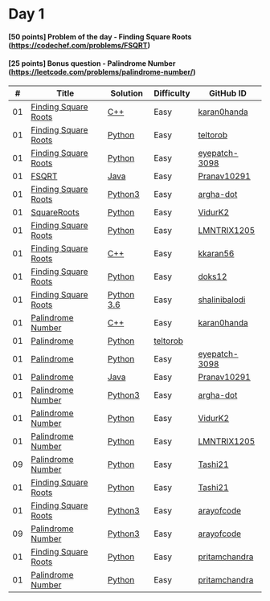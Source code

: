 # Day 1
#### [50 points] Problem of the day - Finding Square Roots (https://codechef.com/problems/FSQRT)
#### [25 points] Bonus question - Palindrome Number (https://leetcode.com/problems/palindrome-number/)



| # | Title | Solution | Difficulty | GitHub ID |
|---| ----- | -------- | ---------- | --------- |
|01| [Finding Square Roots](https://www.codechef.com/problems/FSQRT) | [C++](https://github.com/cs-ashoka/21-days-of-code/blob/main/CodeChef/finding_sqaure_roots.cpp) | Easy | [karan0handa](https://github.com/karan0handa) |
| 01 | [Finding Square Roots](https://codechef.com/problems/FSQRT) | [Python](https://github.com/cs-ashoka/21-days-of-code/blob/main/CodeChef/finding%20square%20root.py) | Easy | [teltorob](https://github.com/teltorob) |
| 01 | [Finding Square Roots](https://codechef.com/problems/FSQRT) | [Python](https://github.com/cs-ashoka/21-days-of-code/blob/main/CodeChef/finding%20square%20root.py) | Easy | [eyepatch-3098](https://github.com/eyepatch-3098) |
| 01 | [FSQRT](https://www.codechef.com/problems/FSQRT) | [Java](https://github.com/cs-ashoka/21-days-of-code/blob/main/CodeChef/FSQRT_Pranav10291.java) | Easy | [Pranav10291](https://github.com/Pranav10291) |
| 01 | [Finding Square Roots](https://codechef.com/problems/FSQRT) | [Python3](https://github.com/cs-ashoka/21-days-of-code/blob/main/CodeChef/FSQRT_argha-dot.py) | Easy | [argha-dot](https://github.com/argha-dot) |
| 01 | [SquareRoots](https://www.codechef.com/viewsolution/55116156) | [Python](https://github.com/cs-ashoka/21-days-of-code/blob/main/CodeChef/SquareRoots.py) | Easy | [VidurK2](https://github.com/VidurK2) |
| 01 | [Finding Square Roots](https://codechef.com/problems/FSQRT) | [Python](https://github.com/cs-ashoka/21-days-of-code/blob/main/CodeChef/sqrt_lmntrix1205.py) | Easy | [LMNTRIX1205](https://github.com/LMNTRIX1205) |
| 01 | [Finding Square Roots](https://www.codechef.com/problems/FSQRT) | [C++](https://github.com/cs-ashoka/21-days-of-code/blob/main/CodeChef/FindingSquareRoots_kkaran56.cpp) | Easy | [kkaran56](https://github.com/KKaran56) |
| 01 | [Finding Square Roots](https://www.codechef.com/problems/FSQRT) | [Python](https://github.com/cs-ashoka/21-days-of-code/blob/main/CodeChef/Day1.py) | Easy | [doks12](https://github.com/doks12) |
| 01 | [Finding Square Roots](https://www.codechef.com/problems/FSQRT) | [Python 3.6](https://github.com/cs-ashoka/21-days-of-code/blob/main/CodeChef/FSQRT.py) | Easy | [shalinibalodi](https://github.com/shalinibalodi) |
| 01 | [Palindrome Number](https://leetcode.com/problems/palindrome-number/solution/) | [C++](https://github.com/cs-ashoka/21-days-of-code/blob/main/LeetCode/palindrome.cpp) | Easy | [karan0handa](https://github.com/karan0handa) |
| 01 | [Palindrome](https://leetcode.com/problems/palindrome-number/) | [Python](https://github.com/cs-ashoka/21-days-of-code/blob/main/LeetCode/palindrome.py) | [teltorob](https://github.com/teltorob) |
| 01 | [Palindrome](https://leetcode.com/problems/palindrome-number/) | [Python](https://github.com/cs-ashoka/21-days-of-code/blob/main/LeetCode/palindrome%20leetcode.py)| Easy |[eyepatch-3098](https://github.com/eyepatch-3098) |
| 01 | [Palindrome](https://leetcode.com/problems/palindrome-number/) | [Java](https://github.com/cs-ashoka/21-days-of-code/blob/main/LeetCode/Palindrome_Pranav10291.java) | Easy | [Pranav10291](https://github.com/Pranav10291) |
| 01 | [Palindrome Number](https://leetcode.com/problems/palindrome-number/) | [Python3](https://github.com/cs-ashoka/21-days-of-code/blob/main/LeetCode/palindrome_number_argha-dot.py) | Easy | [argha-dot](https://github.com/argha-dot) |
| 01 | [Palindrome Number](https://leetcode.com/submissions/detail/603610815/) | [Python](https://github.com/cs-ashoka/21-days-of-code/blob/main/LeetCode/Palindrome.py) | Easy | [VidurK2](https://github.com/VidurK2) |
| 01 | [Palindrome Number](https://leetcode.com/problems/palindrome-number/) | [Python](https://leetcode.com/problems/palindrome-number/submissions/) | Easy | [LMNTRIX1205](https://www.github.com/LMNTRIX1205) |
| 09 | [Palindrome Number](https://leetcode.com/problems/palindrome-number/) | [Python](https://github.com/Tashi21/21-days-of-code/blob/main/Day%2001/PalindromeNumber_Tashi21.py) | Easy | [Tashi21](https://github.com/Tashi21) |
| 01 | [Finding Square Roots](https://www.codechef.com/problems/FSQRT) | [Python](https://github.com/Tashi21/21-days-of-code/blob/main/Day%2001/FindingSquareRoots_Tashi21.py) | Easy | [Tashi21](https://github.com/Tashi21) |
| 01 | [Finding Square Roots](https://www.codechef.com/problems/FSQRT) | [Python3](https://github.com/arayofcode/21-days-of-code/blob/main/Day%2001/FSQRT_arayofcode.py) | Easy | [arayofcode](https://github.com/arayofcode/) |
| 09 | [Palindrome Number](https://leetcode.com/problems/palindrome-number/) | [Python3](https://github.com/arayofcode/21-days-of-code/blob/main/Day%2001/palindromeNumber_arayofcode.py) | Easy | [arayofcode](https://github.com/arayofcode/) |
| 01 | [Finding Square Roots](https://codechef.com/problems/FSQRT) | [Python](https://github.com/pritamchandra/21-days-of-code/blob/main/Day%2001/FSQRT_pritamchandra.py) | Easy | [pritamchandra](https://github.com/pritamchandra) |
| 01 | [Palindrome Number](https://leetcode.com/problems/palindrome-number/solution/) | [Python](https://github.com/pritamchandra/21-days-of-code/blob/main/Day%2001/PalindromeNumber_pritamchandra.py) | Easy | [pritamchandra](https://github.com/pritamchandra) |